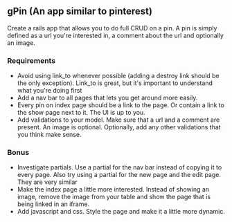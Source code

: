 ## gPin  (An app similar to pinterest)

Create a rails app that allows you to do full CRUD on a pin.  A pin is simply defined as a url you're interested in, a comment about the url and optionally an image.

### Requirements

* Avoid using link_to whenever possible (adding a destroy link should be the only exception).  Link_to is great, but it's important to understand what you're doing first
* Add a nav bar to all pages that lets you get around more easily.
* Every pin on index page should be a link to the page.  Or contain a link to the show page next to it.  The UI is up to you.
* Add validations to your model.  Make sure that a url and a comment are present.  An image is optional.  Optionally, add any other validations that you think make sense.

### Bonus
* Investigate partials.  Use a partial for the nav bar instead of copying it to every page.  Also try using a partial for the new page and the edit page.  They are very similar
* Make the index page a little more interested.  Instead of showing an image, remove the image from your table and show the page that is being linked in an iframe.
* Add javascript and css.  Style the page and make it a little more dynamic.
